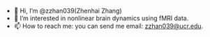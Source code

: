 - 👋 Hi, I’m @zzhan039(Zhenhai Zhang)
- 👀 I’m interested in nonlinear brain dynamics using fMRI data.
- 📫 How to reach me: you can send me email: zzhan039@ucr.edu.

<!---
zzhan039/zzhan039 is a ✨ special ✨ repository because its `README.md` (this file) appears on your GitHub profile.
You can click the Preview link to take a look at your changes.
--->
